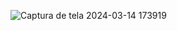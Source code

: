 ![Captura de tela 2024-03-14 173919](https://github.com/phaelstavares/projeto-TelaDeLogin/assets/77020757/4523faf5-c9d7-4898-93ae-58357f74c96a)
